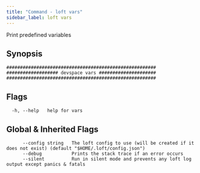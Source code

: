 ```yaml
---
title: "Command - loft vars"
sidebar_label: loft vars
---
```



Print predefined variables

## Synopsis


```
#######################################################
################### devspace vars #####################
#######################################################
```


## Flags

```
  -h, --help   help for vars
```


## Global & Inherited Flags

```
      --config string   The loft config to use (will be created if it does not exist) (default "$HOME/.loft/config.json")
      --debug           Prints the stack trace if an error occurs
      --silent          Run in silent mode and prevents any loft log output except panics & fatals
```

